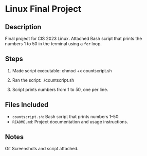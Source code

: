 # Linux Final Project

## Description
Final project for CIS 2023 Linux. Attached  Bash script that prints the numbers 1 to 50 in the terminal using a `for` loop.

## Steps
1. Made  script executable:
chmod +x countscript.sh

2. Ran the script:
./countscript.sh

3. Script prints numbers from 1 to 50, one per line.

## Files Included
- `countscript.sh`: Bash script that prints numbers 1–50.
- `README.md`: Project documentation and usage instructions.

## Notes
Git Screenshots and script attached.
